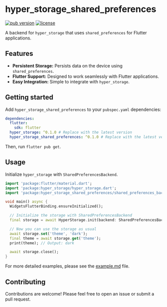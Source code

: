 # hyper_storage_shared_preferences

[![pub version](https://img.shields.io/pub/v/hyper_storage_shared_preferences.svg)](https://pub.dev/packages/hyper_storage_shared_preferences)
[![license](https://img.shields.io/badge/license-MIT-blue.svg)](https://opensource.org/licenses/MIT)

A backend for `hyper_storage` that uses `shared_preferences` for Flutter applications.

## Features

-   **Persistent Storage:** Persists data on the device using `shared_preferences`.
-   **Flutter Support:** Designed to work seamlessly with Flutter applications.
-   **Easy Integration:** Simple to integrate with `hyper_storage`.

## Getting started

Add `hyper_storage_shared_preferences` to your `pubspec.yaml` dependencies:

```yaml
dependencies:
  flutter:
    sdk: flutter
  hyper_storage: ^0.1.0 # Replace with the latest version
  hyper_storage_shared_preferences: ^0.1.0 # Replace with the latest version
```

Then, run `flutter pub get`.

## Usage

Initialize `hyper_storage` with `SharedPreferencesBackend`.

```dart
import 'package:flutter/material.dart';
import 'package:hyper_storage/hyper_storage.dart';
import 'package:hyper_storage_shared_preferences/shared_preferences_backend.dart';

void main() async {
  WidgetsFlutterBinding.ensureInitialized();

  // Initialize the storage with SharedPreferencesBackend
  final storage = await HyperStorage.init(backend: SharedPreferencesBackend());

  // Now you can use the storage as usual
  await storage.set('theme', 'dark');
  final theme = await storage.get('theme');
  print(theme); // Output: dark

  await storage.close();
}
```

For more detailed examples, please see the [example.md](example.md) file.

## Contributing

Contributions are welcome! Please feel free to open an issue or submit a pull request.